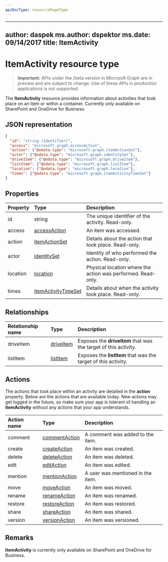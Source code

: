 ```yaml
---
apiDocType: resourcePageType
---
```

---
author: daspek
ms.author: dspektor
ms.date: 09/14/2017
title: ItemActivity
---
# ItemActivity resource type

> **Important:** APIs under the /beta version in Microsoft Graph are in preview and are subject to change. Use of these APIs in production applications is not supported.

The **ItemActivity** resource provides information about activities that took place on an item or within a container.
Currently only available on SharePoint and OneDrive for Business.

## JSON representation

<!-- {
  "blockType": "resource",
  "optionalProperties": [ ],
  "keyProperty": "id",
  "@type": "microsoft.graph.itemActivity",
  "@type.aka": "oneDrive.activityEntity"
}-->

```json
{
  "id": "string (identifier)",
  "access": "microsoft.graph.accessAction",
  "action": {"@odata.type": "microsoft.graph.itemActionSet"},
  "actor": {"@odata.type": "microsoft.graph.identitySet"},
  "driveItem": {"@odata.type": "microsoft.graph.driveItem"},
  "listItem": {"@odata.type": "microsoft.graph.listItem"},
  "location": {"@odata.type": "microsoft.graph.location"},
  "times": {"@odata.type": "microsoft.graph.itemActivityTimeSet"}
}
```

## Properties

| Property | Type                    | Description
|:---------|:------------------------|:----------------------------------------
| id       | string                  | The unique identifier of the activity. Read-only.
| access   | [accessAction][]        | An item was accessed.
| action   | [itemActionSet][]       | Details about the action that took place. Read-only.
| actor    | [identitySet][]         | Identity of who performed the action. Read-only.
| location | [location][]            | Physical location where the action was performed. Read-only.
| times    | [itemActivityTimeSet][] | Details about when the activity took place. Read-only.

[identitySet]: identitySet.md
[itemActionSet]: itemActionSet.md
[itemActivityTimeSet]: itemActivityTimeSet.md

## Relationships

| Relationship name | Type          | Description
|:------------------|:--------------|:-----------------------------------------
| driveItem         | [driveItem][] | Exposes the **driveItem** that was the target of this activity.
| listItem          | [listItem][]  | Exposes the **listItem** that was the target of this activity.

[driveItem]: driveItem.md
[listItem]: listItem.md

## Actions

The actions that took place within an activity are detailed in the **action** property.
Below are the actions that are available today.
New actions may get logged in the future, so make sure your app is tolerant of handling an **itemActivity** without any actions that your app understands.

| Action name | Type              | Description
|:------------|:------------------|:-------------------------------------------
| comment     | [commentAction][] | A comment was added to the item.
| create      | [createAction][]  | An item was created.
| delete      | [deleteAction][]  | An item was deleted.
| edit        | [editAction][]    | An item was edited.
| mention     | [mentionAction][] | A user was mentioned in the item.
| move        | [moveAction][]    | An item was moved.
| rename      | [renameAction][]  | An item was renamed.
| restore     | [restoreAction][] | An item was restored.
| share       | [shareAction][]   | An item was shared.
| version     | [versionAction][] | An item was versioned.

[accessAction]: accessAction.md
[commentAction]: commentAction.md
[createAction]: createAction.md
[deleteAction]: deleteAction.md
[editAction]: editAction.md
[location]: location.md
[mentionAction]: mentionAction.md
[moveAction]: moveAction.md
[renameAction]: renameAction.md
[restoreAction]: restoreAction.md
[shareAction]: shareAction.md
[versionAction]: versionAction.md

## Remarks

**ItemActivity** is currently only available on SharePoint and OneDrive for Business.

<!-- {
  "type": "#page.annotation",
  "description": "The ItemActivity object provides information about an activity that took place on an item.",
  "keywords": "activities,activity,action",
  "section": "documentation",
  "tocPath": "Resources/ItemActivity"
} -->
